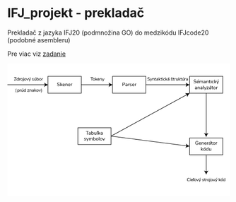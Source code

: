 # IFJ_projekt - prekladač
Prekladač z jazyka IFJ20 (podmnožina GO) do medzikódu IFJcode20 (podobné asembleru)  
  
Pre viac viz [zadanie](IFJ_zadanie.pdf)

![alt-text](Dokumentacia/images/Compiler.jpg)
